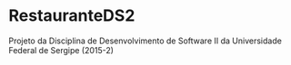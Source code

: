 # RestauranteDS2

Projeto da Disciplina de Desenvolvimento de Software II da Universidade Federal de Sergipe (2015-2)
